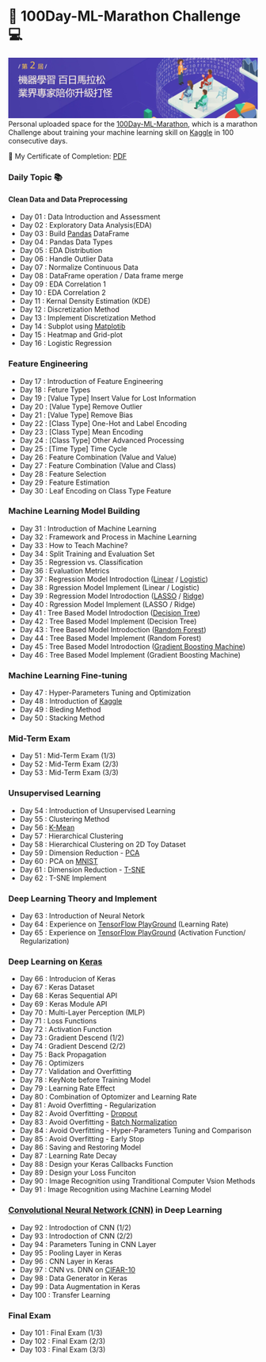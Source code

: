 # :runner: 100Day-ML-Marathon Challenge :computer:

![Alt text](./photos/cover.JPG)
Personal uploaded space for the [100Day-ML-Marathon](https://ai100-2.cupoy.com), which is a marathon Challenge about training your machine learning skill on [Kaggle](https://www.kaggle.com) in 100 consecutive days.

:scroll: My Certificate of Completion: [PDF](https://drive.google.com/file/d/1s__s74hmW18NOxa7ezOmvKrnOkQGTBUw/view?usp=sharing)

### Daily Topic :books:
#### Clean Data and Data Preprocessing
- Day 01 : Data Introduction and Assessment
- Day 02 : Exploratory Data Analysis(EDA)
- Day 03 : Build [Pandas](https://pandas.pydata.org/) DataFrame
- Day 04 : Pandas Data Types
- Day 05 : EDA Distribution
- Day 06 : Handle Outlier Data
- Day 07 : Normalize Continuous Data
- Day 08 : DataFrame operation / Data frame merge
- Day 09 : EDA Correlation 1
- Day 10 : EDA Correlation 2
- Day 11 : Kernal Density Estimation (KDE)
- Day 12 : Discretization Method
- Day 13 : Implement Discretization Method
- Day 14 : Subplot using [Matplotib](https://matplotlib.org/)
- Day 15 : Heatmap and Grid-plot
- Day 16 : Logistic Regression
### Feature Engineering
- Day 17 : Introduction of Feature Engineering
- Day 18 : Feture Types
- Day 19 : [Value Type] Insert Value for Lost Information
- Day 20 : [Value Type] Remove Outlier
- Day 21 : [Value Type] Remove Bias
- Day 22 : [Class Type] One-Hot and Label Encoding
- Day 23 : [Class Type] Mean Encoding
- Day 24 : [Class Type] Other Advanced Processing
- Day 25 : [Time Type] Time Cycle
- Day 26 : Feature Combination (Value and Value)
- Day 27 : Feature Combination (Value and Class)
- Day 28 : Feature Selection
- Day 29 : Feature Estimation
- Day 30 : Leaf Encoding on Class Type Feature
### Machine Learning Model Building
- Day 31 : Introduction of Machine Learning
- Day 32 : Framework and Process in Machine Learning
- Day 33 : How to Teach Machine?
- Day 34 : Split Training and Evaluation Set
- Day 35 : Regression vs. Classification
- Day 36 : Evaluation Metrics
- Day 37 : Regression Model Introdoction ([Linear](https://en.wikipedia.org/wiki/Linear_regression) / [Logistic](https://en.wikipedia.org/wiki/Logistic_regression))
- Day 38 : Rgression Model Implement (Linear / Logistic)
- Day 39 : Regression Model Introdoction ([LASSO](https://en.wikipedia.org/wiki/Lasso_(statistics)) / [Ridge](https://en.wikipedia.org/wiki/Tikhonov_regularization))
- Day 40 : Rgression Model Implement (LASSO / Ridge)
- Day 41 : Tree Based Model Introdoction ([Decision Tree](https://en.wikipedia.org/wiki/Decision_tree))
- Day 42 : Tree Based Model Implement (Decision Tree)
- Day 43 : Tree Based Model Introdoction ([Random Forest](https://en.wikipedia.org/wiki/Random_forest))
- Day 44 : Tree Based Model Implement (Random Forest)
- Day 45 : Tree Based Model Introdoction ([Gradient Boosting Machine](https://en.wikipedia.org/wiki/Gradient_boosting))
- Day 46 : Tree Based Model Implement (Gradient Boosting Machine)
### Machine Learning Fine-tuning
- Day 47 : Hyper-Parameters Tuning and Optimization
- Day 48 : Introduction of [Kaggle](https://www.kaggle.com)
- Day 49 : Bleding Method
- Day 50 : Stacking Method
### Mid-Term Exam
- Day 51 : Mid-Term Exam (1/3)
- Day 52 : Mid-Term Exam (2/3)
- Day 53 : Mid-Term Exam (3/3)
### Unsupervised Learning
- Day 54 : Introduction of Unsupervised Learning
- Day 55 : Clustering Method
- Day 56 : [K-Mean](https://en.wikipedia.org/wiki/K-means_clustering)
- Day 57 : Hierarchical Clustering
- Day 58 : Hierarchical Clustering on 2D Toy Dataset
- Day 59 : Dimension Reduction - [PCA](https://en.wikipedia.org/wiki/Principal_component_analysis)
- Day 60 : PCA on [MNIST](http://yann.lecun.com/exdb/mnist/)
- Day 61 : Dimension Reduction - [T-SNE](https://en.wikipedia.org/wiki/T-distributed_stochastic_neighbor_embedding)
- Day 62 : T-SNE Implement
### Deep Learning Theory and Implement
- Day 63 : Introduction of Neural Netork
- Day 64 : Experience on [TensorFlow PlayGround](https://playground.tensorflow.org) (Learning Rate)
- Day 65 : Experience on [TensorFlow PlayGround](https://playground.tensorflow.org) (Activation Function/ Regularization)
### Deep Learning on [Keras](https://keras.io/)
- Day 66 : Introducion of Keras
- Day 67 : Keras Dataset
- Day 68 : Keras Sequential API
- Day 69 : Keras Module API
- Day 70 : Multi-Layer Perception (MLP)
- Day 71 : Loss Functions
- Day 72 : Activation Function
- Day 73 : Gradient Descend (1/2)
- Day 74 : Gradient Descend (2/2)
- Day 75 : Back Propagation
- Day 76 : Optimizers
- Day 77 : Validation and Overfitting
- Day 78 : KeyNote before Training Model
- Day 79 : Learning Rate Effect
- Day 80 : Combination of Optomizer and Learning Rate
- Day 81 : Avoid Overfitting - Regularization
- Day 82 : Avoid Overfitting - [Dropout](https://en.wikipedia.org/wiki/Dropout_(neural_networks))
- Day 83 : Avoid Overfitting - [Batch Normalization](https://en.wikipedia.org/wiki/Batch_normalization)
- Day 84 : Avoid Overfitting - Hyper-Parameters Tuning and Comparison
- Day 85 : Avoid Overfitting - Early Stop
- Day 86 : Saving and Restoring Model
- Day 87 : Learning Rate Decay
- Day 88 : Design your Keras Callbacks Function
- Day 89 : Design your Loss Funciton
- Day 90 : Image Recognition using Tranditional Computer Vsion Methods 
- Day 91 : Image Recognition using Machine Learning Model
### [Convolutional Neural Network (CNN)](https://en.wikipedia.org/wiki/Convolutional_neural_network) in Deep Learning
- Day 92 : Introdoction of CNN (1/2)
- Day 93 : Introdoction of CNN (2/2)
- Day 94 : Parameters Tuning in CNN Layer
- Day 95 : Pooling Layer in Keras
- Day 96 : CNN Layer in Keras
- Day 97 : CNN vs. DNN on [CIFAR-10](https://www.cs.toronto.edu/~kriz/cifar.html)
- Day 98 : Data Generator in Keras
- Day 99 : Data Augmentation in Keras
- Day 100 : Transfer Learning
### Final Exam
- Day 101 : Final Exam (1/3)
- Day 102 : Final Exam (2/3)
- Day 103 : Final Exam (3/3)